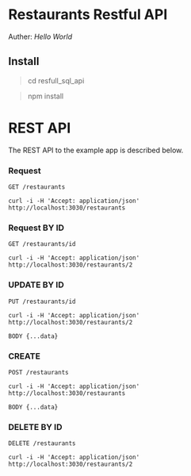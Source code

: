 # Restaurants Restful API
Auther: *Hello World*
## Install
> cd resfull_sql_api

> npm install 

# REST API

The REST API to the example app is described below.

### Request

`GET /restaurants`

    curl -i -H 'Accept: application/json' http://localhost:3030/restaurants

### Request BY ID
`GET /restaurants/id`

    curl -i -H 'Accept: application/json' http://localhost:3030/restaurants/2

### UPDATE BY ID
`PUT /restaurants/id`

    curl -i -H 'Accept: application/json' http://localhost:3030/restaurants/2

    BODY {...data}

### CREATE
`POST /restaurants`

    curl -i -H 'Accept: application/json' http://localhost:3030/restaurants

    BODY {...data}
### DELETE BY ID
`DELETE /restaurants`

    curl -i -H 'Accept: application/json' http://localhost:3030/restaurants/2
